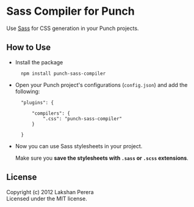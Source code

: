 # Sass Compiler for Punch 

Use [Sass](http://sass-lang.com/) for CSS generation in your Punch projects. 

## How to Use 

* Install the package
	
		npm install punch-sass-compiler

* Open your Punch project's configurations (`config.json`) and add the following:

		"plugins": {

			"compilers": {
				".css": "punch-sass-compiler" 
			}

		}

* Now you can use Sass stylesheets in your project. 

	Make sure you **save the stylesheets with `.sass` or `.scss` extensions**.

## License

Copyright (c) 2012 Lakshan Perera  
Licensed under the MIT license.
